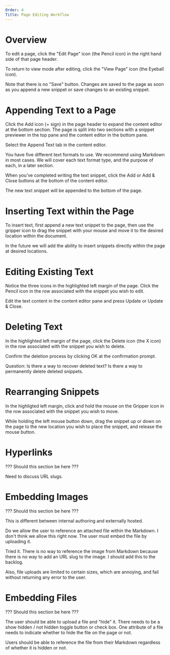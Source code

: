 ```yaml
---
Order: 4
Title: Page Editing Workflow
---
```

# Overview

To edit a page, click the "Edit Page" icon (the Pencil icon) in the right hand side of that page header.

To return to view mode after editing, click the "View Page" icon (the Eyeball icon).

Note that there is no "Save" button. Changes are saved to the page as soon as you append a new
snippet or save changes to an existing snippet.

# Appending Text to a Page

Click the Add icon (+ sign) in the page header to expand the content editor at the bottom section.
The page is split into two sections with a snippet previewer in the top pane and the content editor
in the bottom pane.

Select the Append Text tab in the content editor.

You have five different text formats to use. We recommend using Markdown in most cases. We will
cover each text format type, and the purpose of each, in a later section.

When you've completed writing the text snippet, click the Add or Add & Close buttons at the bottom
of the content editor.

The new text snippet will be appended to the bottom of the page.

# Inserting Text within the Page

To insert text, first append a new text snippet to the page, then use the gripper icon to drag the
snippet with your mouse and move it to the desired location within the document.

In the future we will add the ability to insert snippets directly within the page at desired locations.

# Editing Existing Text

Notice the three icons in the highlighted left margin of the page. Click the Pencil icon in the
row associated with the snippet you wish to edit.

Edit the text content in the content editor pane and press Update or Update & Close.

# Deleting Text

In the highlighted left margin of the page, click the Delete icon (the X icon) in the row associated
with the snippet you wish to delete.

Confirm the deletion process by clicking OK at the confirmation prompt.

Question: Is there a way to recover deleted text? Is there a way to permanently delete deleted snippets.

# Rearranging Snippets

In the highligted left margin, click and hold the mouse on the Gripper icon in the row associated
with the snippet you wish to move.

While holding the left mouse button down, drag the snippet up or down on the page to the new location
you wish to place the snippet, and release the mouse button.

# Hyperlinks

??? Should this section be here ???

Need to discuss URL slugs.

# Embedding Images

??? Should this section be here ???

This is different between internal authoring and externally hosted.

Do we allow the user to reference an attached file within the Markdown. I don't think we allow
this right now. The user must embed the file by uploading it.

Tried it. There is no way to reference the image from Markdown because there is no way to add
an URL slug to the image. I should add this to the backlog.

Also, file uploads are limited to certain sizes, which are annoying, and fail without returning
any error to the user.

# Embedding Files

??? Should this section be here ???

The user should be able to upload a file and "hide" it. There needs to be a show hidden / not hidden
toggle button or check box. One attribute of a file needs to indicate whether to hide the file on 
the page or not.

Users should be able to reference the file from their Markdown regardless of whether it is hidden
or not.
